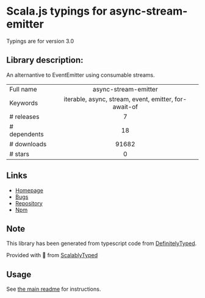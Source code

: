 
# Scala.js typings for async-stream-emitter

Typings are for version 3.0

## Library description:
An alternantive to EventEmitter using consumable streams.

|                    |                 |
| ------------------ | :-------------: |
| Full name          | async-stream-emitter |
| Keywords           | iterable, async, stream, event, emitter, for-await-of |
| # releases         | 7 |
| # dependents       | 18 |
| # downloads        | 91682 |
| # stars            | 0 |

## Links
- [Homepage](https://github.com/SocketCluster/async-stream-emitter#readme)
- [Bugs](https://github.com/SocketCluster/async-stream-emitter/issues)
- [Repository](https://github.com/SocketCluster/async-stream-emitter)
- [Npm](https://www.npmjs.com/package/async-stream-emitter)
    


## Note
This library has been generated from typescript code from [DefinitelyTyped](https://definitelytyped.org).

Provided with :purple_heart: from [ScalablyTyped](https://github.com/oyvindberg/ScalablyTyped)

## Usage
See [the main readme](../../readme.md) for instructions.


